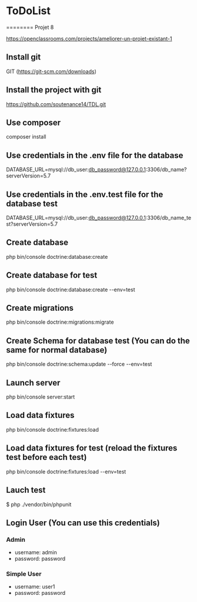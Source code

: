 # ToDoList
========
Projet 8

https://openclassrooms.com/projects/ameliorer-un-projet-existant-1
## Install git
GIT (https://git-scm.com/downloads) 
## Install the project with git
https://github.com/soutenance14/TDL.git
## Use composer
composer install
## Use credentials in the .env file for the database
DATABASE_URL=mysql://db_user:db_password@127.0.0.1:3306/db_name?serverVersion=5.7
## Use credentials in the .env.test file for the database test
DATABASE_URL=mysql://db_user:db_password@127.0.0.1:3306/db_name_test?serverVersion=5.7
## Create database
php bin/console doctrine:database:create
## Create database for test
php bin/console doctrine:database:create --env=test
## Create migrations
php bin/console doctrine:migrations:migrate
## Create Schema for database test (You can do the same for normal database)
php bin/console doctrine:schema:update --force --env=test
## Launch server
php bin/console server:start
## Load data fixtures
php bin/console doctrine:fixtures:load
## Load data fixtures for test (reload the fixtures test before each test)
php bin/console doctrine:fixtures:load --env=test
## Lauch test
$ php ./vendor/bin/phpunit
## Login User (You can use this credentials)
### Admin
* username: admin
* password: password
### Simple User
* username: user1
* password: password
